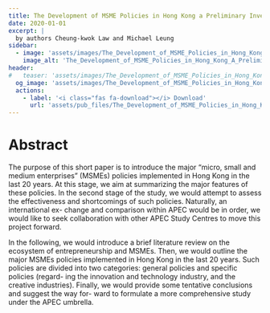 ```yaml
---
title: The Development of MSME Policies in Hong Kong a Preliminary Investigation
date: 2020-01-01
excerpt: |
  by authors Cheung-kwok Law and Michael Leung
sidebar:
  - image: 'assets/images/The_Development_of_MSME_Policies_in_Hong_Kong_A_Preliminary_Investigation.jpg'
    image_alt: 'The_Development_of_MSME_Policies_in_Hong_Kong_A_Preliminary_Investigation'
header:
#   teaser: 'assets/images/The_Development_of_MSME_Policies_in_Hong_Kong_A_Preliminary_Investigation.jpg'
  og_image: 'assets/images/The_Development_of_MSME_Policies_in_Hong_Kong_A_Preliminary_Investigation.jpg'
  actions:
    - label: '<i class="fas fa-download"></i> Download'
      url: 'assets/pub_files/The_Development_of_MSME_Policies_in_Hong_Kong_A_Preliminary_Investigation.pdf'
---
```

# Abstract

The purpose of this short paper is to introduce the major “micro, small and medium enterprises” (MSMEs) policies implemented in Hong Kong in the last 20 years. At this stage, we aim at summarizing the major features of these policies. In the second stage of the study, we would attempt to assess the effectiveness and shortcomings of such policies. Naturally, an international ex- change and comparison within APEC would be in order, we would like to seek collaboration with other APEC Study Centres to move this project forward.

In the following, we would introduce a brief literature review on the ecosystem of entrepreneurship and MSMEs. Then, we would outline the major MSMEs policies implemented in Hong Kong in the last 20 years. Such policies are divided into two categories: general policies and specific policies (regard- ing the innovation and technology industry, and the creative industries). Finally, we would provide some tentative conclusions and suggest the way for- ward to formulate a more comprehensive study under the APEC umbrella.
        